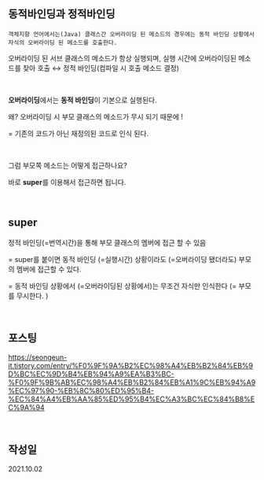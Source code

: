 ## 동적바인딩과 정적바인딩

    객체지향 언어에서는(Java) 클래스간 오버라이딩 된 메소드의 경우에는 동적 바인딩 상황에서 자식의 오버라이딩 된 메소드를 호출한다.

오버라이딩 된 서브 클래스의 메소드가 항상 실행되며, 실행 시간에 오버라이딩된 메소드를 찾아 호출 ↔ 정적 바인딩(컴파일 시 호출 메소드 결정)

<br>

**오버라이딩**에서는 **동적 바인딩**이 기본으로 실행된다.

왜? 오버라이딩 시 부모 클래스의 메소드가 무시 되기 때문에 ! 

= 기존의 코드가 아닌 재정의된 코드로 인식 된다. 


<br>

그럼 부모쪽 메소드는 어떻게 접근하나요? 

바로 **super**를 이용해서 접근하면 됩니다.


<br>

## super

정적 바인딩(=번역시간)을 통해 부모 클래스의 멤버에 접근 할 수 있음

= super를 붙이면 동적 바인딩 (=실행시간) 상황이라도 (=오버라이딩 됐더라도) 부모의 멤버에 접근할 수 있다.

= 동적 바인딩 상황에서 (=오버라이딩된 상황에서)는 무조건 자식만 인식한다 (= 부모를 무시한다. )

<br>

## 포스팅

https://seongeun-it.tistory.com/entry/%F0%9F%9A%B2%EC%98%A4%EB%B2%84%EB%9D%BC%EC%9D%B4%EB%94%A9%EA%B3%BC-%F0%9F%9B%AB%EC%98%A4%EB%B2%84%EB%A1%9C%EB%94%A9%EC%97%90-%EB%8C%80%ED%95%B4-%EC%84%A4%EB%AA%85%ED%95%B4%EC%A3%BC%EC%84%B8%EC%9A%94

<br>

## 작성일

2021.10.02
